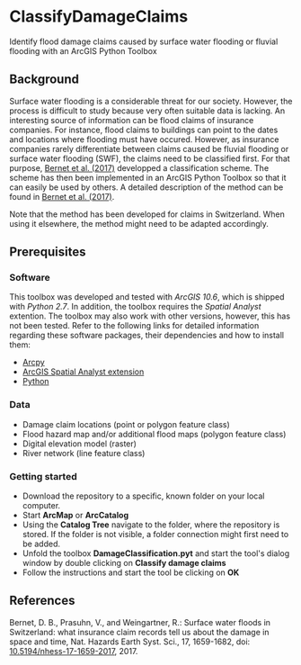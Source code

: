 # ClassifyDamageClaims
Identify flood damage claims caused by surface water flooding or fluvial flooding with an ArcGIS Python Toolbox 

## Background
Surface water flooding is a considerable threat for our society. However, the process is difficult to study because very often suitable data is lacking. An interesting source of information can be flood claims of insurance companies. For instance, flood claims to buildings can point to the dates and locations where flooding must have occured. However, as insurance companies rarely differentiate between claims caused be fluvial flooding or surface water flooding (SWF), the claims need to be classified first. For that purpose, [Bernet et al. (2017)](https://doi.org/10.5194/nhess-17-1659-2017) developped a classification scheme. The scheme has then been implemented in an ArcGIS Python Toolbox so that it can easily be used by others. A detailed description of the method can be found in [Bernet et al. (2017)](https://doi.org/10.5194/nhess-17-1659-2017).

Note that the method has been developed for claims in Switzerland. When using it elsewhere, the method might need to be adapted accordingly.

## Prerequisites
### Software
This toolbox was developed and tested with *ArcGIS 10.6*, which is shipped with *Python 2.7*. In addition, the toolbox requires the *Spatial Analyst* extention. The toolbox may also work with other versions, however, this has not been tested. Refer to the following links for detailed information regarding these software packages, their dependencies and how to install them:

* [Arcpy](http://desktop.arcgis.com/en/arcmap/latest/analyze/arcpy/what-is-arcpy-.htm)
* [ArcGIS Spatial Analyst extension](http://desktop.arcgis.com/en/arcmap/latest/extensions/spatial-analyst/what-is-the-spatial-analyst-extension.htm)
* [Python](https://www.python.org/)

### Data
* Damage claim locations (point or polygon feature class)
* Flood hazard map and/or additional flood maps (polygon feature class)
* Digital elevation model (raster)
* River network (line feature class)

### Getting started
* Download the repository to a specific, known folder on your local computer. 
* Start **ArcMap** or **ArcCatalog**
* Using the **Catalog Tree** navigate to the folder, where the repository is stored. If the folder is not visible, a folder connection might first need to be added.
* Unfold the toolbox **DamageClassification.pyt** and start the tool's dialog window by double clicking on **Classify damage claims**
* Follow the instructions and start the tool be clicking on **OK**

## References
Bernet, D. B., Prasuhn, V., and Weingartner, R.: Surface water floods in Switzerland: what insurance claim records tell us about the damage in space and time, Nat. Hazards Earth Syst. Sci., 17, 1659-1682, doi: [10.5194/nhess-17-1659-2017](https://doi.org/10.5194/nhess-17-1659-2017), 2017.
